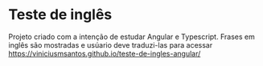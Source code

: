 # Teste de inglês

Projeto criado com a intenção de estudar Angular e Typescript. Frases em inglês são mostradas e usúario deve traduzi-las 
para acessar https://viniciusmsantos.github.io/teste-de-ingles-angular/

